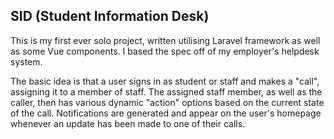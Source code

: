 ## SID (Student Information Desk)

This is my first ever solo project, written utilising Laravel framework as well as some Vue components. I based the spec off of my employer's helpdesk system.

The basic idea is that a user signs in as student or staff and makes a "call", assigning it to a member of staff. The assigned staff member, as well as the caller, then has various dynamic "action" options based on the current state of the call. Notifications are generated and appear on the user's homepage whenever an update has been made to one of their calls.
